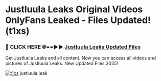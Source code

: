 # Justluula Leaks Original Videos 0nlyFans Leaked - Files Updated! (t1xs)

<h3>🔴 CLICK HERE 🌐==►► <a href="https://tinyurl.com/3hn5wdd3" rel="nofollow">Justluula Leaks Updated Files</a></h3>

Get Justluula Leaks and all content. Now you can access all videos and pictures of Justluula Leaks. New Updated Files 2025!

[![t1xs](https://i.imgur.com/4HnBqBT.gif)](https://tinyurl.com/3hn5wdd3)
justluula leak